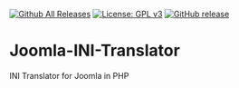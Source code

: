 [![Github All Releases](https://img.shields.io/github/downloads/darekmer/Joomla-INI-Translator/total.svg)](https://github.com/darekmer/Joomla-INI-Translator/releases)
[![License: GPL v3](https://img.shields.io/badge/License-GPL%20v3-blue.svg)](http://www.gnu.org/licenses/gpl-3.0)
[![GitHub release](https://img.shields.io/github/release/darekmer/Joomla-INI-Translator.svg)](https://github.com/darekmer/Joomla-INI-Translator/releases)
# Joomla-INI-Translator
INI Translator for Joomla in PHP
